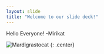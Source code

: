 ```yaml
---
layout: slide
title: "Welcome to our slide deck!"
---
```


Hello Everyone! -Mirikat

![Mardigrastocat](https://octodex.github.com/images/Mardigrastocat.png)
{: .center}
